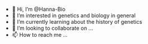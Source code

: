 - 👋 Hi, I’m @Hanna-Bio
- 👀 I’m interested in genetics and biology in general
- 🌱 I’m currently learning about the history of genetics
- 💞️ I’m looking to collaborate on ...
- 📫 How to reach me ...

<!---
Hanna-Bio/Hanna-Bio is a ✨ special ✨ repository because its `README.md` (this file) appears on your GitHub profile.
You can click the Preview link to take a look at your changes.
--->
